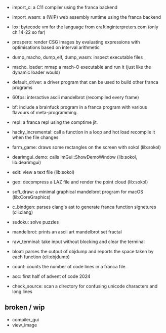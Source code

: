 - import_c: a C11 compiler using the franca backend
- import_wasm: a (WIP) web assembly runtime using the franca backend
- lox: bytecode vm for the language from craftinginterpreters.com (only ch 14-22 so far)

- prospero: render CSG images by evaluating expressions with optimisations based on interval arithmetic
- dump_macho, dump_elf, dump_wasm: inspect executable files
- macho_loader: mmap a mach-O executable and run it (just like the dynamic loader would)
- default_driver: a driver program that can be used to build other franca programs 
- 60fps: interactive ascii mandelbrot (recompiled every frame)
- bf: include a brainfuck program in a franca program with various flavours of meta-programming. 
- repl: a franca repl using the comptime jit.
- hacky_incremental: call a function in a loop and hot load recompile it when the file changes

- farm_game: draws some rectangles on the screen with sokol (lib:sokol)
- dearimgui_demo: calls ImGui::ShowDemoWindow (lib:sokol, lib:dearimgui)
- edit: view a text file (lib:sokol)
- geo: decompress a LAZ file and render the point cloud (lib:sokol)
- soft_draw: a minimal graphical mandelbrot program for macOS (lib:CoreGraphics)

- c_bindgen: parses clang's ast to generate franca function signetures (cli:clang)
- sudoku: solve puzzles 
- mandelbrot: prints an ascii art mandelbrot set fractal
- raw_terminal: take input without blocking and clear the terminal
- bloat: parses the output of objdump and reports the space taken by each function (cli:objdump)
- count: counts the number of code lines in a franca file.
- aoc: first half of advent of code 2024
- check_source: scan a directory for confusing unicode characters and long lines 

## broken / wip

- compiler_gui
- view_image
